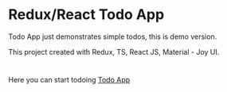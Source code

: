 # Redux/React Todo App

Todo App just demonstrates simple todos, this is demo version.

This project created with Redux, TS, React JS, Material - Joy UI.

#

Here you can start todoing [Todo App](https://redux-todo-app-woad-six.vercel.app)
